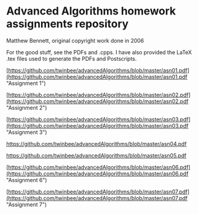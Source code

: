 # Advanced Algorithms homework assignments repository

Matthew Bennett, original copyright work done in 2006

For the good stuff, see the PDFs and .cpps. I have also provided the LaTeX .tex files used to generate the PDFs and Postscripts.

[https://github.com/twinbee/advancedAlgorithms/blob/master/asn01.pdf](https://github.com/twinbee/advancedAlgorithms/blob/master/asn01.pdf "Assignment 1")

[https://github.com/twinbee/advancedAlgorithms/blob/master/asn02.pdf](https://github.com/twinbee/advancedAlgorithms/blob/master/asn02.pdf "Assignment 2")

[https://github.com/twinbee/advancedAlgorithms/blob/master/asn03.pdf](https://github.com/twinbee/advancedAlgorithms/blob/master/asn03.pdf "Assignment 3")

[https://github.com/twinbee/advancedAlgorithms/blob/master/asn04.pdf
](https://github.com/twinbee/advancedAlgorithms/blob/master/asn04.pdf "Assignment 4")

[https://github.com/twinbee/advancedAlgorithms/blob/master/asn05.pdf
](https://github.com/twinbee/advancedAlgorithms/blob/master/asn05.pdf "Assignment 5")

[https://github.com/twinbee/advancedAlgorithms/blob/master/asn06.pdf](https://github.com/twinbee/advancedAlgorithms/blob/master/asn06.pdf "Assignment 6")

[https://github.com/twinbee/advancedAlgorithms/blob/master/asn07.pdf](https://github.com/twinbee/advancedAlgorithms/blob/master/asn07.pdf "Assignment 7")
  

